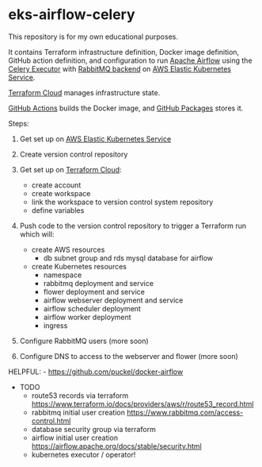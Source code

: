 # eks-airflow-celery
This repository is for my own educational purposes. 

It contains Terraform infrastructure definition, Docker image definition, GitHub action definition, and configuration to run [Apache Airflow](https://airflow.apache.org/) using the [Celery Executor](https://airflow.apache.org/docs/stable/executor/celery.html) with [RabbitMQ backend](https://docs.celeryproject.org/en/stable/getting-started/first-steps-with-celery.html#rabbitmq) on [AWS Elastic Kubernetes Service](https://aws.amazon.com/eks/). 

[Terraform Cloud](https://www.terraform.io/) manages infrastructure state.

[GitHub Actions](https://github.com/features/actions) builds the Docker image, and [GitHub Packages](https://github.com/features/packages) stores it.

Steps:
1. Get set up on [AWS Elastic Kubernetes Service](https://aws.amazon.com/eks/)

2. Create version control repository

3. Get set up on [Terraform Cloud](https://www.terraform.io/):
   - create account
   - create workspace
   - link the workspace to version control system repository
   - define variables

4. Push code to the version control repository to trigger a Terraform run which will:
    - create AWS resources
        - db subnet group and rds mysql database for airflow
    - create Kubernetes resources
        - namespace
        - rabbitmq deployment and service
        - flower deployment and service
        - airflow webserver deployment and service
        - airflow scheduler deployment
        - airflow worker deployment
        - ingress
            
5. Configure RabbitMQ users (more soon)

6. Configure DNS to access to the webserver and flower (more soon)
        
HELPFUL: 
    - https://github.com/puckel/docker-airflow

- TODO
    - route53 records via terraform https://www.terraform.io/docs/providers/aws/r/route53_record.html
    - rabbitmq initial user creation https://www.rabbitmq.com/access-control.html
    - database security group via terraform
    - airflow initial user creation https://airflow.apache.org/docs/stable/security.html
    - kubernetes executor / operator!